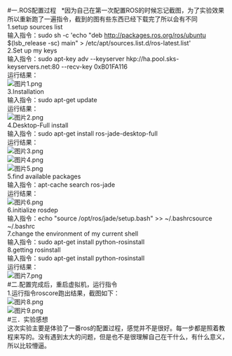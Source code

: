 #一.ROS配置过程   
*因为自己在第一次配置ROS的时候忘记截图，为了实验效果所以重新跑了一遍指令，截到的图有些东西已经下载完了所以会有不同   
1.setup sources list   
输入指令：sudo sh -c 'echo "deb http://packages.ros.org/ros/ubuntu $(lsb_release -sc) main" > /etc/apt/sources.list.d/ros-latest.list'   
2.Set up my keys   
输入指令：sudo apt-key adv --keyserver hkp://ha.pool.sks-keyservers.net:80 --recv-key 0xB01FA116   
运行结果：   
![图片1.png](https://ooo.0o0.ooo/2016/11/11/58256bfa9e71b.png)     
3.Installation   
输入指令：sudo apt-get update   
运行结果：   
![图片2.png](https://ooo.0o0.ooo/2016/11/11/58256c2fb8ae0.png)       
4.Desktop-Full install   
输入指令：sudo apt-get install ros-jade-desktop-full   
运行结果：   
![图片3.png](https://ooo.0o0.ooo/2016/11/11/58256c2fc4ee5.png)   
![图片4.png](https://ooo.0o0.ooo/2016/11/11/58256c2fc7b84.png)   
![图片5.png](https://ooo.0o0.ooo/2016/11/11/58256c2fecd0a.png)     
5.find available packages   
输入指令：apt-cache search ros-jade   
运行结果：   
![图片6.png](https://ooo.0o0.ooo/2016/11/11/58256c30eefa3.png)   
6.initialize rosdep   
输入指令：echo "source /opt/ros/jade/setup.bash" >> ~/.bashrcsource ~/.bashrc   
7.change the environment of my current shell   
输入指令：sudo apt-get install python-rosinstall   
8.getting rosinstall   
输入指令：sudo apt-get install python-rosinstall   
运行结果：   
![图片7.png](https://ooo.0o0.ooo/2016/11/11/58256c2fd3f11.png)   
#二.配置完成后，重启虚拟机，运行指令   
 1.运行指令roscore跑出结果，截图如下：   
![图片8.png](https://ooo.0o0.ooo/2016/11/11/58256c2fe02d1.png)   
![图片9.png](https://ooo.0o0.ooo/2016/11/11/58256c2fec2ea.png)   
#三．实验感想   
这次实验主要是体验了一番ros的配置过程，感觉并不是很好。每一步都是照着教程来写的。没有遇到太大的问题，但是也不是很理解自己在干什么，有什么意义，所以比较懵逼。   

